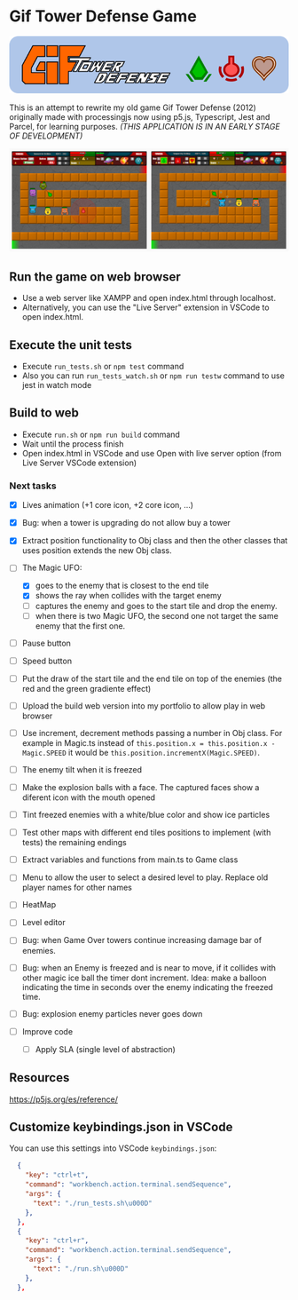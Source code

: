 # Gif Tower Defense Game

![git tower defense banner](https://github.com/darellanodev/gif-tower-defense/blob/main/img/github_readme/banner.png?raw=true)

This is an attempt to rewrite my old game Gif Tower Defense (2012) originally made with processingjs now using p5.js, Typescript, Jest and Parcel, for learning purposes. _(THIS APPLICATION IS IN AN EARLY STAGE OF DEVELOPMENT)_

![git tower defense screenshots](https://github.com/darellanodev/gif-tower-defense/blob/main/img/github_readme/screenshots.png?raw=true)

## Run the game on web browser

- Use a web server like XAMPP and open index.html through localhost.
- Alternatively, you can use the "Live Server" extension in VSCode to open index.html.

## Execute the unit tests

- Execute `run_tests.sh` or `npm test` command
- Also you can run `run_tests_watch.sh` or `npm run testw` command to use jest in watch mode

## Build to web

- Execute `run.sh` or `npm run build` command
- Wait until the process finish
- Open index.html in VSCode and use Open with live server option (from Live Server VSCode extension)

### Next tasks

- [x] Lives animation (+1 core icon, +2 core icon, ...)
- [x] Bug: when a tower is upgrading do not allow buy a tower
- [x] Extract position functionality to Obj class and then the other classes that uses position extends the new Obj class.
- [ ] The Magic UFO:
  - [x] goes to the enemy that is closest to the end tile
  - [x] shows the ray when collides with the target enemy
  - [ ] captures the enemy and goes to the start tile and drop the enemy.
  - [ ] when there is two Magic UFO, the second one not target the same enemy that the first one.
- [ ] Pause button
- [ ] Speed button
- [ ] Put the draw of the start tile and the end tile on top of the enemies (the red and the green gradiente effect)
- [ ] Upload the build web version into my portfolio to allow play in web browser

- [ ] Use increment, decrement methods passing a number in Obj class. For example in Magic.ts instead of `this.position.x = this.position.x - Magic.SPEED` it would be `this.position.incrementX(Magic.SPEED)`.
- [ ] The enemy tilt when it is freezed
- [ ] Make the explosion balls with a face. The captured faces show a diferent icon with the mouth opened
- [ ] Tint freezed enemies with a white/blue color and show ice particles
- [ ] Test other maps with different end tiles positions to implement (with tests) the remaining endings
- [ ] Extract variables and functions from main.ts to Game class
- [ ] Menu to allow the user to select a desired level to play. Replace old player names for other names
- [ ] HeatMap
- [ ] Level editor

- [ ] Bug: when Game Over towers continue increasing damage bar of enemies.
- [ ] Bug: when an Enemy is freezed and is near to move, if it collides with other magic ice ball the timer dont increment. Idea: make a balloon indicating the time in seconds over the enemy indicating the freezed time.
- [ ] Bug: explosion enemy particles never goes down

- [ ] Improve code
  - [ ] Apply SLA (single level of abstraction)

## Resources

<https://p5js.org/es/reference/>

## Customize keybindings.json in VSCode

You can use this settings into VSCode `keybindings.json`:

```json
  {
    "key": "ctrl+t",
    "command": "workbench.action.terminal.sendSequence",
    "args": {
      "text": "./run_tests.sh\u000D"
    },
  },
  {
    "key": "ctrl+r",
    "command": "workbench.action.terminal.sendSequence",
    "args": {
      "text": "./run.sh\u000D"
    },
  },
```
